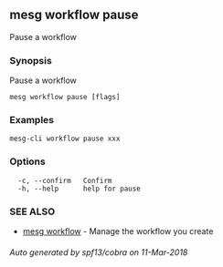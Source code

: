 ## mesg workflow pause

Pause a workflow

### Synopsis

Pause a workflow

```
mesg workflow pause [flags]
```

### Examples

```
mesg-cli workflow pause xxx
```

### Options

```
  -c, --confirm   Confirm
  -h, --help      help for pause
```

### SEE ALSO

* [mesg workflow](mesg_workflow.md)	 - Manage the workflow you create

###### Auto generated by spf13/cobra on 11-Mar-2018
